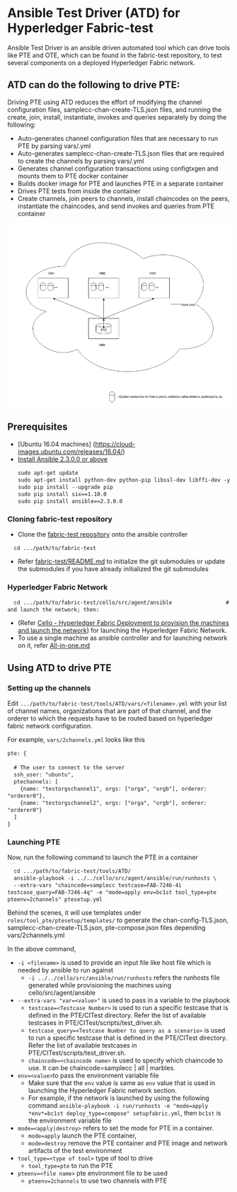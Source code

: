 # Ansible Test Driver (ATD) for Hyperledger Fabric-test

Ansible Test Driver is an ansible driven automated tool which can drive tools like PTE and OTE,
which can be found in the fabric-test repository, to test several components on a deployed Hyperledger Fabric network.

## ATD can do the following to drive PTE:

Driving PTE using ATD reduces the effort of modifying the channel configuration files, samplecc-chan-create-TLS.json files,
and running the create, join, install, instantiate, invokes and queries separately by doing the following:

 - Auto-generates channel configuration files that are necessary to run PTE by parsing vars/<filename>.yml
 - Auto-generates samplecc-chan-create-TLS.json files that are required to create the channels by parsing vars/<filename>.yml
 - Generates channel configuration transactions using configtxgen and mounts them to PTE docker container
 - Builds docker image for PTE and launches PTE in a separate container
 - Drives PTE tests from inside the container
 - Create channels, join peers to channels, install chaincodes on the peers, instantiate the chaincodes, and send
   invokes and queries from PTE container

 ![](ATD-PTE.png)

## Prerequisites

- [Ubuntu 16.04 machines] (https://cloud-images.ubuntu.com/releases/16.04/)
- [Install Ansible 2.3.0.0 or above](http://docs.ansible.com/ansible/intro_installation.html)
  ```
  sudo apt-get update
  sudo apt-get install python-dev python-pip libssl-dev libffi-dev -y
  sudo pip install --upgrade pip
  sudo pip install six==1.10.0
  sudo pip install ansible==2.3.0.0
  ```
### Cloning fabric-test repository
 - Clone the [fabric-test repository](https://gerrit.hyperledger.org/r/fabric-test) onto the ansible controller
```
  cd .../path/to/fabric-test
```
 - Refer [fabric-test/README.md](https://github.com/hyperledger/fabric-test/blob/master/README.md) to initialize the git submodules or update the submodules if you have already initialized the git submodules

### Hyperledger Fabric Network
```
  cd .../path/to/fabric-test/cello/src/agent/ansible                 # and launch the network; then:
```
 - (Refer [Cello - Hyperledger Fabric Deployment to provision the machines and launch the network](https://github.com/hyperledger/cello/tree/master/src/agent/ansible)) for launching the Hyperledger Fabric Network.
 - To use a single machine as ansible controller and for launching network on it, refer [All-in-one.md](https://github.com/hyperledger/cello/blob/master/src/agent/ansible/vars/All-in-one.md)

## Using ATD to drive PTE

### Setting up the channels
Edit `.../path/to/fabric-test/tools/ATD/vars/<filename>.yml` with your list of channel names, organizations that are part of that channel, and the orderer to which the requests have to be routed based on hyperledger fabric network configuration.

For example, `vars/2channels.yml` looks like this
```
pte: {

  # The user to connect to the server
  ssh_user: "ubuntu",
  ptechannels: [
    {name: "testorgschannel1", orgs: ["orga", "orgb"], orderer: "orderer0"},
    {name: "testorgschannel2", orgs: ["orga", "orgb"], orderer: "orderer0"}
  ]
}
```

### Launching PTE
Now, run the following command to launch the PTE in a container
```
  cd .../path/to/fabric-test/tools/ATD/
  ansible-playbook -i ../../cello/src/agent/ansible/run/runhosts \
  --extra-vars "chaincode=samplecc testcase=FAB-7246-4i testcase_query=FAB-7246-4q" -e "mode=apply env=bc1st tool_type=pte pteenv=2channels" ptesetup.yml
```

Behind the scenes, it will use templates under `roles/tool_pte/ptesetup/templates/` to generate the chan-config-TLS.json,
samplecc-chan-create-TLS.json, pte-compose.json files depending vars/2channels.yml

In the above command,
 - `-i <filename>` is used to provide an input file like host file which is needed by ansible to run against
    - `-i ../../cello/src/ansible/run/runhosts` refers the runhosts file generated while provisioning the machines using cello/src/agent/ansible
 - `--extra-vars "var=<value>"` is used to pass in a variable to the playbook
    - `testcase=<Testcase Number>` is used to run a specific testcase that is defined in the PTE/CITest directory. Refer the list of available testcases in PTE/CITest/scripts/test_driver.sh.
    - `testcase_query=<Testcase Number to query as a scenario>` is used to run a specific testcase that is defined in the PTE/CITest directory. Refer the list of available testcases in PTE/CITest/scripts/test_driver.sh.
    - `chaincode=<chaincode name>` is used to specify which chaincode to use. It can be chaincode=samplecc | all | marbles.
 - `env=<value>`to pass the environment variable file
    - Make sure that the `env` value is same as `env` value that is used in launching the Hyperledger Fabric network section.
    - For example, if the network is launched by using the following command
      `ansible-playbook -i run/runhosts -e "mode=apply *env*=bc1st deploy_type=compose" setupfabric.yml`, then `bc1st` is the environment variable file
 - `mode=<apply|destroy>` refers to set the mode for PTE in a container.
    - `mode=apply` launch the PTE container,
    - `mode=destroy` remove the PTE container and PTE image and network artifacts of the test environment
 - `tool_type=<type of tool>` type of tool to drive
    - `tool_type=pte` to run the PTE
 - `pteenv=<file name>` pte environment file to be used
    - `pteenv=2channels` to use two channels with PTE

